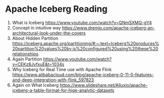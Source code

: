 # Apache Iceberg Reading


1. What is Iceberg https://www.youtube.com/watch?v=QNmSXMQ-gY4
2. Concept in intuitive way https://www.dremio.com/apache-iceberg-an-architectural-look-under-the-covers
3. About Hidden Partition https://iceberg.apache.org/partitioning/#:~:text=Iceberg%20produces%20partition%20values%20by,is%20configured%20using%20these%20relationships.
4. Again Partition https://www.youtube.com/watch?v=CEKz8JvfxuE&t=1034s
5. Why Iceberg for Real Time use with Apache Flink https://www.alibabacloud.com/blog/apache-iceberg-0-11-0-features-and-deep-integration-with-flink_597823
6. Again on What Iceberg https://www.slideshare.net/Alluxio/apache-iceberg-a-table-format-for-hige-analytic-datasets
